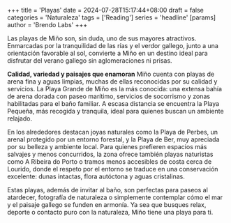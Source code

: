 +++
title = 'Playas'
date = 2024-07-28T15:17:44+08:00
draft = false
categories = 'Naturaleza'
tags = ['Reading']
series = 'headline'
[params]
  author = 'Brendo Labs'
+++

Las playas de Miño son, sin duda, uno de sus mayores atractivos. Enmarcadas por la tranquilidad de las rías y el verdor gallego, junto a una orientación favorable al sol, convierte a Miño en un destino ideal para disfrutar del verano gallego sin aglomeraciones ni prisas.

<!--more-->

<b>Calidad, variedad y paisajes que enamoran</b>
Miño cuenta con playas de arena fina y aguas limpias, muchas de ellas reconocidas por su calidad y servicios. La Playa Grande de Miño es la más conocida: una extensa bahía de arena dorada con paseo marítimo, servicios de socorrismo y zonas habilitadas para el baño familiar. A escasa distancia se encuentra la Playa Pequeña, más recogida y tranquila, ideal para quienes buscan un ambiente relajado.

En los alrededores destacan joyas naturales como la Playa de Perbes, un arenal protegido por un entorno forestal, y la Playa de Ber, muy apreciada por su belleza y ambiente local. Para quienes prefieren espacios más salvajes y menos concurridos, la zona ofrece también playas naturistas como A Ribeira do Porto o tramos menos accesibles de costa cerca de Lourido, donde el respeto por el entorno se traduce en una conservación excelente: dunas intactas, flora autóctona y aguas cristalinas.

Estas playas, además de invitar al baño, son perfectas para paseos al atardecer, fotografía de naturaleza o simplemente contemplar cómo el mar y el paisaje gallego se funden en armonía. Ya sea que busques relax, deporte o contacto puro con la naturaleza, Miño tiene una playa para ti.
